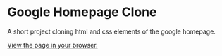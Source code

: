 # Google Homepage Clone

A short project cloning html and css elements of the google homepage.

[View the page in your browser.](http://sjwdalglish.github.io/google-homepage)
